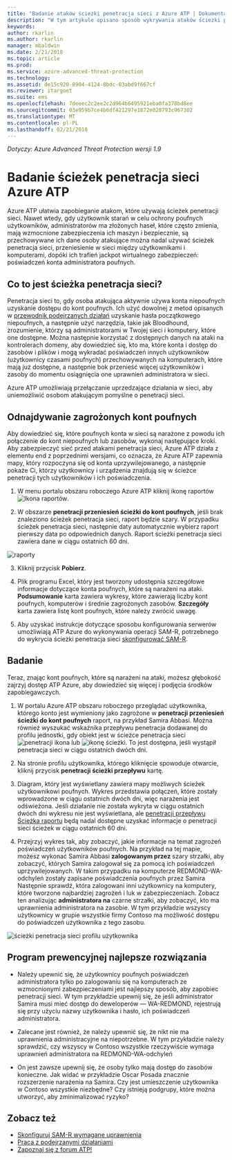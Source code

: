 ```yaml
---
title: "Badanie ataków ścieżki penetracja sieci z Azure ATP | Dokumentacja firmy Microsoft"
description: "W tym artykule opisano sposób wykrywania ataków ścieżki penetracja sieci z Azure Advanced Threat ochrony (ATP)."
keywords: 
author: rkarlin
ms.author: rkarlin
manager: mbaldwin
ms.date: 2/21/2018
ms.topic: article
ms.prod: 
ms.service: azure-advanced-threat-protection
ms.technology: 
ms.assetid: de15c920-8904-4124-8bdc-03abd9f667cf
ms.reviewer: itargoet
ms.suite: ems
ms.openlocfilehash: 7deeec2c2ee2c2d964b6495921eba0fa378bd8ee
ms.sourcegitcommit: 03e959b7ce4b6df421297e1872e028793c967302
ms.translationtype: MT
ms.contentlocale: pl-PL
ms.lasthandoff: 02/21/2018
---
```

*Dotyczy: Azure Advanced Threat Protection wersji 1.9*

# <a name="investigating-lateral-movement-paths-with-azure-atp"></a>Badanie ścieżek penetracja sieci Azure ATP

Azure ATP ułatwia zapobieganie atakom, które używają ścieżek penetracji sieci. Nawet wtedy, gdy użytkownik starań w celu ochrony poufnych użytkowników, administratorów ma złożonych haseł, które często zmienia, mają wzmocnione zabezpieczenia ich maszyn i bezpiecznie, są przechowywane ich dane osoby atakujące można nadal używać ścieżek penetracja sieci, przeniesienie w sieci między użytkownikami i komputerami, dopóki ich trafień jackpot wirtualnego zabezpieczeń: poświadczeń konta administratora poufnych.

## <a name="what-is-a-lateral-movement-path"></a>Co to jest ścieżka penetracja sieci?

Penetracja sieci to, gdy osoba atakująca aktywnie używa konta niepoufnych uzyskanie dostępu do kont poufnych. Ich użyć dowolnej z metod opisanych w [przewodnik podejrzanych działań](suspicious-activity-guide.md) uzyskanie hasła początkowego niepoufnych, a następnie użyć narzędzia, takie jak Bloodhound, zrozumienie, którzy są administratorami w Twojej sieci i komputery, które one dostępne. Można następnie korzystać z dostępnych danych na ataki na kontrolerach domeny, aby dowiedzieć się, kto ma, które konta i dostęp do zasobów i plików i mogą wykradać poświadczeń innych użytkowników (użytkownicy czasami poufnych) przechowywanych na komputerach, które mają już dostępne, a następnie bok przenieść więcej użytkowników i zasoby do momentu osiągnięcia one uprawnień administratora w sieci. 

Azure ATP umożliwiają przełączanie uprzedzające działania w sieci, aby uniemożliwić osobom atakującym pomyślne o penetracji sieci.

## <a name="discovery-your-at-risk-sensitive-accounts"></a>Odnajdywanie zagrożonych kont poufnych

Aby dowiedzieć się, które poufnych konta w sieci są narażone z powodu ich połączenie do kont niepoufnych lub zasobów, wykonaj następujące kroki. Aby zabezpieczyć sieć przed atakami penetracja sieci, Azure ATP działa z elementu end z poprzednimi wersjami, co oznacza, że Azure ATP zapewnia mapy, który rozpoczyna się od konta uprzywilejowanego, a następnie pokaże Ci, którzy użytkownicy i urządzenia znajdują się w ścieżce penetracji tych użytkowników i ich poświadczenia.

1. W menu portalu obszaru roboczego Azure ATP kliknij ikonę raportów ![Ikona raportów](./media/atp-report-icon.png).

2. W obszarze **penetracji przeniesień ścieżki do kont poufnych**, jeśli brak znaleziono ścieżek penetracja sieci, raport będzie szary. W przypadku ścieżek penetracja sieci, następnie daty automatycznie wybierz raport pierwszy data po odpowiednich danych. Raport ścieżki penetracja sieci zawiera dane w ciągu ostatnich 60 dni.

 ![raporty](./media/reports.png)

3. Kliknij przycisk **Pobierz**.

3. Plik programu Excel, który jest tworzony udostępnia szczegółowe informacje dotyczące konta poufnych, które są narażeni na ataki. **Podsumowanie** karta zawiera wykresy, które zawierają liczby kont poufnych, komputerów i średnie zagrożonych zasobów. **Szczegóły** karta zawiera listę kont poufnych, które należy zwrócić uwagę.

4. Aby uzyskać instrukcje dotyczące sposobu konfigurowania serwerów umożliwiają ATP Azure do wykonywania operacji SAM-R, potrzebnego do wykrycia ścieżki penetracja sieci [skonfigurować SAM-R](install-atp-step8-samr.md).

## <a name="investigate"></a>Badanie

Teraz, znając kont poufnych, które są narażeni na ataki, możesz głębokość zajrzyj dostęp ATP Azure, aby dowiedzieć się więcej i podjęcia środków zapobiegawczych.

1. W portalu Azure ATP obszaru roboczego przeglądać użytkownika, którego konto jest wymieniony jako zagrożone w **penetracji przeniesień ścieżki do kont poufnych** raport, na przykład Samira Abbasi. Można również wyszukać wskaźnika przepływu penetracja dodawanej do profilu jednostki, gdy obiekt jest w ścieżce penetracja sieci ![penetracji ikona](./media/lateral-movement-icon.png) lub ![ikonę ścieżki](./media/paths-icon.png). To jest dostępna, jeśli wystąpił penetracja sieci w ciągu ostatnich dwóch dni. 

2. Na stronie profilu użytkownika, którego kliknięcie spowoduje otwarcie, kliknij przycisk **penetracji ścieżki przepływu** kartę. 

3. Diagram, który jest wyświetlany zawiera mapy możliwych ścieżek użytkownikowi poufnych. Wykres przedstawia połączeń, które zostały wprowadzone w ciągu ostatnich dwóch dni, więc narażenia jest odświeżona. Jeśli działanie nie została wykryta w ciągu ostatnich dwóch dni wykresu nie jest wyświetlana, ale [penetracji przepływu Ścieżka raportu](reports.md) będą nadal dostępne uzyskać informacje o penetracji sieci ścieżek w ciągu ostatnich 60 dni.

4. Przejrzyj wykres tak, aby zobaczyć, jakie informacje na temat zagrożeń poświadczeń użytkowników poufnych. Na przykład na tej mapie, możesz wykonać Samira Abbasi **zalogowanym przez** szary strzałki, aby zobaczyć, których Samira zalogował się za pomocą ich poświadczeń uprzywilejowanych. W takim przypadku na komputerze REDMOND-WA-odchyleń zostały zapisane poświadczenia poufnych przez Samira Następnie sprawdź, która zalogowani inni użytkownicy na komputery, które tworzone najbardziej zagrożeń i luk w zabezpieczeniach. Zobacz ten analizując **administratora na** czarne strzałki, aby zobaczyć, kto ma uprawnienia administratora na zasobie. W tym przykładzie wszyscy użytkownicy w grupie wszystkie firmy Contoso ma możliwość dostępu do poświadczeń użytkownika z tego zasobu.  

 ![ścieżki penetracja sieci profilu użytkownika](media/user-profile-lateral-movement-paths.png)


## <a name="preventative-best-practices"></a>Program prewencyjnej najlepsze rozwiązania

- Należy upewnić się, że użytkownicy poufnych poświadczeń administratora tylko po zalogowaniu się na komputerach ze wzmocnionymi zabezpieczeniami jest najlepszy sposób, aby zapobiec penetracji sieci. W tym przykładzie upewnij się, że jeśli administrator Samira musi mieć dostęp do deweloperów — WA-REDMOND, rejestrują się przy użyciu nazwy użytkownika i hasło, ich poświadczeń administratora.

- Zalecane jest również, że należy upewnić się, że nikt nie ma uprawnienia administracyjne na niepotrzebne. W tym przykładzie należy sprawdzić, czy wszyscy w Contoso wszystkie rzeczywiście wymaga uprawnień administratora na REDMOND-WA-odchyleń

- On jest zawsze upewnij się, że osoby tylko mają dostęp do zasobów konieczne. Jak widać w przykładzie Oscar Posada znacznie rozszerzenie narażenia na Samira. Czy jest umieszczenie użytkownika w Contoso wszystkie niezbędne? Czy istnieją podgrupy, które można utworzyć, aby zminimalizować ryzyko?


## <a name="see-also"></a>Zobacz też

- [Skonfiguruj SAM-R wymagane uprawnienia](install-atp-step8-samr.md)
- [Praca z podejrzanymi działaniami](working-with-suspicious-activities.md)
- [Zapoznaj się z forum ATP!](https://aka.ms/azureatpcommunity)
